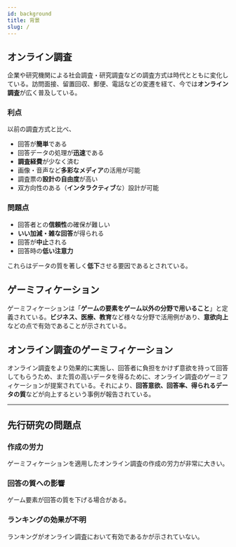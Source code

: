 ```yaml
---
id: background
title: 背景
slug: /
---
```


## オンライン調査

企業や研究機関による社会調査・研究調査などの調査方式は時代とともに変化している。訪問面接、留置回収、郵便、電話などの変遷を経て、今では**オンライン調査**が広く普及している。

### 利点

以前の調査方式と比べ、

- 回答が**簡単**である
- 回答データの処理が**迅速**である
- **調査経費**が少なく済む
- 画像・音声など**多彩なメディア**の活用が可能
- 調査票の**設計の自由度**が高い
- 双方向性のある（**インタラクティブ**な）設計が可能

### 問題点

- 回答者との**信頼性**の確保が難しい
- **いい加減・雑な回答**が得られる
- 回答が**中止**される
- 回答時の**低い注意力**

これらはデータの質を著しく**低下**させる要因であるとされている。

## ゲーミフィケーション

ゲーミフィケーションは「**ゲームの要素をゲーム以外の分野で用いること**」と定義されている。**ビジネス、医療、教育**など様々な分野で活用例があり、**意欲向上**などの点で有効であることが示されている。

## オンライン調査のゲーミフィケーション

オンライン調査をより効果的に実施し、回答者に負担をかけず意欲を持って回答してもらうため、また質の高いデータを得るために、オンライン調査のゲーミフィケーションが提案されている。それにより、**回答意欲、回答率、得られるデータの質**などが向上するという事例が報告されている。

---

## 先行研究の問題点

### 作成の労力

ゲーミフィケーションを適用したオンライン調査の作成の労力が非常に大きい。

### 回答の質への影響

ゲーム要素が回答の質を下げる場合がある。

### ランキングの効果が不明

ランキングがオンライン調査において有効であるかが示されていない。
